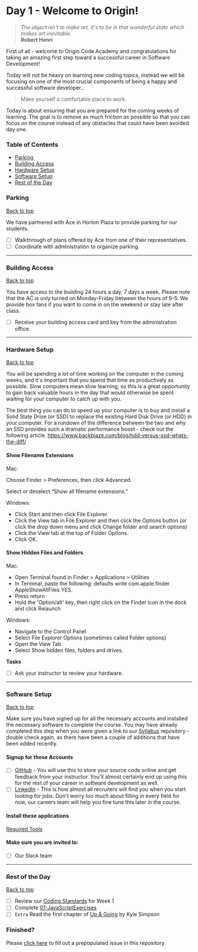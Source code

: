 # Day 1 - Welcome to Origin!

> *The object isn't to make art, it's to be in that wonderful state which makes art inevitable.*<br />
> **Robert Henri**

First of all - welcome to Origin Code Academy and congratulations for taking an amazing first step toward a successful career in Software Development!

Today will not be heavy on learning new coding topics, instead we will be focusing on one of the most crucial components of being a happy and successful software developer..

> Make yourself a comfortable place to work.

Today is about ensuring that you are prepared for the coming weeks of learning. The goal is to remove as much friction as possible so that you can focus on the course instead of any obstacles that could have been avoided day one.

### Table of Contents

- [Parking](#parking)
- [Building Access](#building-access)
- [Hardware Setup](#hardware-setup)
- [Software Setup](#software-setup)
- [Rest of the Day](#rest-of-the-day)

### Parking
[Back to top](#table-of-contents)

We have partnered with Ace in Horton Plaza to provide parking for our students.

- [ ] Walkthrough of plans offered by Ace from one of their representatives.
- [ ] Coordinate with administration to organize parking.

<hr />

### Building Access
[Back to top](#table-of-contents)

You have access to the building 24 hours a day, 7 days a week. Please note that the AC is only turned on Monday-Friday between the hours of 9-5. We provide box fans if you want to come in on the weekend or stay late after class.

- [ ] Receive your building access card and key from the administration office.

<hr />

### Hardware Setup
[Back to top](#table-of-contents)

You will be spending a lot of time working on the computer in the coming weeks, and it's important that you spend that time as productively as possible. Slow computers mean slow learning, so this is a great opportunity to gain back valuable hours in the day that would otherwise be spent waiting for your computer to catch up with you.

The best thing you can do to speed up your computer is to buy and install a Solid State Drive (or SSD) to replace the existing Hard Disk Drive (or HDD) in your computer. For a rundown of the difference between the two and why an SSD provides such a dramatic performance boost - check out the following article. https://www.backblaze.com/blog/hdd-versus-ssd-whats-the-diff/

#### Show Filename Extensions

Mac:  

Choose Finder > Preferences, then click Advanced.

Select or deselect “Show all filename extensions.”

Windows:

* Click Start and then click File Explorer.
* Click the View tab in File Explorer and then click the Options button (or click the drop down menu and click Change folder and search options)
* Click the View tab at the top of Folder Options.
* Click OK.

#### Show Hidden Files and Folders

Mac:

* Open Terminal found in Finder > Applications > Utilities
* In Terminal, paste the following: defaults write com.apple.finder AppleShowAllFiles YES.
* Press return
* Hold the 'Option/alt' key, then right click on the Finder icon in the dock and click Relaunch

Windows:

* Navigate to the Control Panel
* Select File Explorer Options (sometimes called Folder options)
* Open the View Tab
* Select Show hidden files, folders and drives.



**Tasks**

- [ ] Ask your instructor to review your hardware.

<hr />

### Software Setup
[Back to top](#table-of-contents)

Make sure you have signed up for all the necessary accounts and installed the necessary software to complete the course. You may have already completed this step when you were given a link to our [Syllabus](https://github.com/origincodeacademy/syllabus) repository - double check again, as there have been a couple of additions that have been added recently.

#### Signup for these Accounts
* [ ] [GitHub](https://www.github.com) - You will use this to store your source code online and get feedback from your instructor. You'll almost certainly end up using this for the rest of your career in software development as well.
* [ ] [LinkedIn](https://www.linkedin.com) - This is how almost all recruiters will find you when you start looking for jobs. Don't worry too much about filling in every field for now, our careers team will help you fine tune this later in the course.

#### Install these applications

[Required Tools](../../Notes/Required-Tools/README.md)

#### Make sure you are invited to:
* [ ] Our Slack team

<hr />

### Rest of the Day
[Back to top](#table-of-contents)

- [ ] Review our [Coding Standards](https://github.com/OriginCodeAcademy/Syllabus/blob/master/Best%20Practices/Coding%20Standards/Frontend/Front-end%20Coding%20Standards.md) for Week 1
- [ ] Complete [01-JavaScriptExercises](https://github.com/OriginCodeAcademy/Cohort8/blob/master/Projects/Week-01/01-JavascriptExercises/README.md)
- [ ] `Extra` Read the first chapter of [Up & Going](https://github.com/getify/You-Dont-Know-JS/blob/master/up%20&%20going/README.md#you-dont-know-js-up--going) by Kyle Simpson

### Finished?

Please [click here](https://www.github.com/OriginCodeAcademy/Cohort9/issues/new?title=00-MakeYourselfAComfortablePlaceToWork&body=1.%20What%20did%20you%20accomplish%20in%20this%20assignment%3F%0A%0A2.%20What%20outstanding%20tasks%20(if%20any)%20have%20you%20yet%20to%20accomplish%3F) to fill out a prepopulated issue in this repository.
